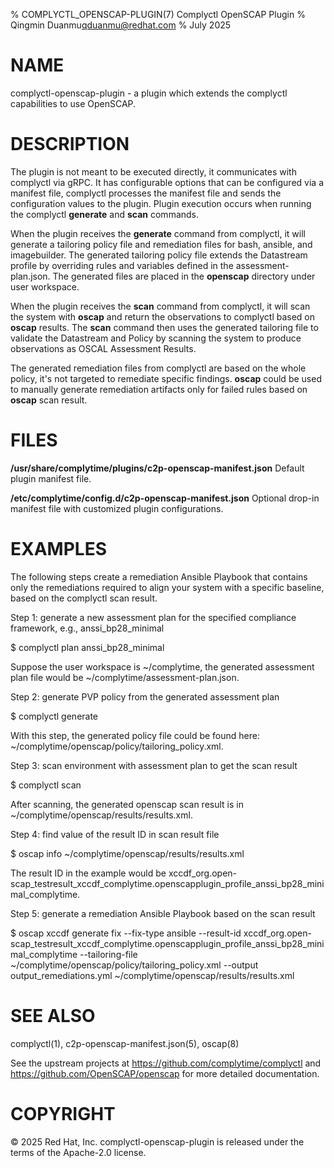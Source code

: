 % COMPLYCTL_OPENSCAP-PLUGIN(7) Complyctl OpenSCAP Plugin
% Qingmin Duanmu<qduanmu@redhat.com>
% July 2025

# NAME

complyctl-openscap-plugin - a plugin which extends the complyctl capabilities to use OpenSCAP.

# DESCRIPTION

The plugin is not meant to be executed directly, it communicates with complyctl via gRPC. It has configurable options that can be configured via a manifest file, complyctl processes the manifest file and sends the configuration values to the plugin. Plugin execution occurs when running the complyctl **generate** and **scan** commands.

When the plugin receives the **generate** command from complyctl, it will generate a tailoring policy file and remediation files for bash, ansible, and imagebuilder. The generated tailoring policy file extends the Datastream profile by overriding rules and variables defined in the assessment-plan.json. The generated files are placed in the **openscap** directory under user workspace.

When the plugin receives the **scan** command from complyctl, it will scan the system with **oscap** and return the observations to complyctl based on **oscap** results. The **scan** command then uses the generated tailoring file to validate the Datastream and Policy by scanning the system to produce observations as OSCAL Assessment Results.

The generated remediation files from complyctl are based on the whole policy, it's not targeted to remediate specific findings. **oscap** could be used to manually generate remediation artifacts only for failed rules based on **oscap** scan result.

# FILES

**/usr/share/complytime/plugins/c2p-openscap-manifest.json**
Default plugin manifest file.

**/etc/complytime/config.d/c2p-openscap-manifest.json**
Optional drop-in manifest file with customized plugin configurations.

# EXAMPLES

The following steps create a remediation Ansible Playbook that contains only the remediations required to align your system with a specific baseline, based on the complyctl scan result.

Step 1: generate a new assessment plan for the specified compliance framework, e.g., anssi_bp28_minimal

$ complyctl plan anssi_bp28_minimal

Suppose the user workspace is ~/complytime, the generated assessment plan file would be ~/complytime/assessment-plan.json.

Step 2: generate PVP policy from the generated assessment plan

$ complyctl generate

With this step, the generated policy file could be found here: ~/complytime/openscap/policy/tailoring_policy.xml.

Step 3: scan environment with assessment plan to get the scan result

$ complyctl scan

After scanning, the generated openscap scan result is in ~/complytime/openscap/results/results.xml.

Step 4: find value of the result ID in scan result file

$ oscap info ~/complytime/openscap/results/results.xml

The result ID in the example would be xccdf_org.open-scap_testresult_xccdf_complytime.openscapplugin_profile_anssi_bp28_minimal_complytime.

Step 5: generate a remediation Ansible Playbook based on the scan result

$ oscap xccdf generate fix --fix-type ansible --result-id xccdf_org.open-scap_testresult_xccdf_complytime.openscapplugin_profile_anssi_bp28_minimal_complytime --tailoring-file ~/complytime/openscap/policy/tailoring_policy.xml --output output_remediations.yml ~/complytime/openscap/results/results.xml

# SEE ALSO

complyctl(1), c2p-openscap-manifest.json(5), oscap(8)

See the upstream projects at https://github.com/complytime/complyctl and https://github.com/OpenSCAP/openscap for more detailed documentation.


# COPYRIGHT

© 2025 Red Hat, Inc. complyctl-openscap-plugin is released under the terms of the Apache-2.0 license.
